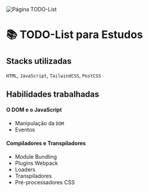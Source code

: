 ![Página TODO-List](https://i.imgur.com/HskLSky.png)

# 📚 TODO-List para Estudos

## Stacks utilizadas

`HTML`, `JavaScript`, `TailwindCSS`, `PostCSS`

## Habilidades trabalhadas

#### O DOM e o JavaScript
- Manipulação da `DOM`
- Eventos

#### Compiladores e Transpiladores
- Module Bundling
- Plugins Webpack
- Loaders
- Transpiladores
- Pré-processadores CSS
